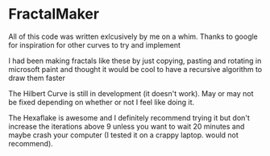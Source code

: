 # FractalMaker

All of this code was written exlcusively by me on a whim. Thanks to google for inspiration for other curves to try and implement

I had been making fractals like these by just copying, pasting and rotating in microsoft paint and thought it would be cool to have a recursive 
algorithm to draw them faster

The Hilbert Curve is still in development (it doesn't work). May or may not be fixed depending on whether or not I feel like doing it.

The Hexaflake is awesome and I definitely recommend trying it but don't increase the iterations above 9 unless you want to wait 20 minutes
 and maybe crash your computer (I tested it on a crappy laptop. would not recommend).
